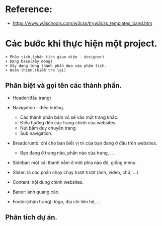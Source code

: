 # Reference:
+ https://www.w3schools.com/w3css/tryw3css_templates_band.htm


# Các bước khi thực hiện một project.
    + Phân tích.(phân tích giao diện - designer)
    + Dựng base(Xây móng)
    + Xây dựng từng thành phần dựa vào phân tích.
    + Hoàn thiện.(kiểm tra lại)

## Phân biệt và gọi tên các thành phần.
+ Header(đầu trang)
+ Navigation - điều hướng.
    + Các thành phần bấm vô sẽ vào một trang khác.
    + Điều hướng đến các trang chính của websites.
    + Nút bấm duy chuyển trang.
    + Sub navigation.
+ Breadcrumb: chỉ cho bạn biết vị trí của bạn đang ở đâu trên websites.
    + Bạn đang ở trang nào, phần nào của trang, ...

+ Sidebar: một cái thanh nằm ở một phía nào đó, giống menu.
+ Slider: là các phần chạy chạy trượt trượt (ảnh, video, chữ, ...)
+ Content: nội dung chính websites.
+ Baner: ảnh quảng cáo.
+ Footer(chân trang): logo, địa chỉ liên hệ, ...


## Phân tích dự án.

